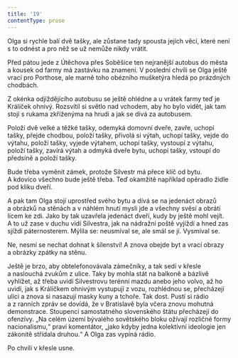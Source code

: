 ```yaml
---
title: '19'
contentType: prose
---
```


<section>

Olga si rychle balí dvě tašky, ale zůstane tady spousta jejích věcí, které není s to odnést a pro něž se už nemůže nikdy vrátit.

Před pátou jede z Útěchova přes Soběšice ten nejranější autobus do města a kousek od farmy má zastávku na znamení. V poslední chvíli se Olga ještě vrací pro Porthose, ale marně toho obézního mušketýra hledá po prázdných chodbách.

Z okénka odjíždějícího autobusu se ještě ohlédne a u vrátek farmy teď je Králíček ohnivý. Rozsvítil si světlo nad vchodem, aby ho bylo vidět, jak tam stojí s rukama zkříženýma na hrudi a jak se dívá za autobusem.

</section>

<section>

Položí dvě velké a těžké tašky, odemyká domovní dveře, zavře, uchopí tašky, přejde chodbou, položí tašky, přivolá si výtah, uchopí tašky, vejde do výtahu, položí tašky, vyjede výtahem, uchopí tašky, vystoupí z výtahu, položí tašky, zavírá výtah a odmyká dveře bytu, uchopí tašky, vstoupí do předsíně a položí tašky.

Bude třeba vyměnit zámek, protože Silvestr má přece klíč od bytu. A kdovíco všechno bude ještě třeba. Teď okamžitě například opěradlo židle pod kliku dveří.

A pak tam Olga stojí uprostřed svého bytu a dívá se na jedenáct obrazů a obrázků na stěnách a v náhlém hnutí mysli jde a všechny svěsí a obrátí lícem ke zdi. Jako by tak uzavřela jedenáct dveří, kudy by ještě mohl vejít. A to už zase v duchu vidí Silvestra, jak na nádražní poště vyjíždí a hned zas sjíždí páternosterem. Mýlila se: neusmíval se, ale smál se jí. Vysmíval se.

Ne, nesmí se nechat dohnat k šílenství! A znova obejde byt a vrací obrazy a obrázky zpátky na stěnu.

Ještě je brzo, aby obtelefonovávala zámečníky, a tak sedí v křesle a naslouchá zvukům z ulice. Taky by mohla stát na balkoně a bázlivě vyhlížet, až třeba uvidí Silvestrovu terénní mazdu anebo jeho volvo, až ho uvidí, jak s Králíčkem ohnivým vystupují z vozu, rozhlédnou se, přecházejí ulici a znova si nasazují masky kuny a tchoře. Tak dost. Pustí si rádio a z ranních zpráv se dovídá, že v Bratislavě byla včera znovu mohutná demonstrace. Stoupenci samostatného slovenského štátu přecházejí do ofenzívy. „Na celém území bývalého sovětského bloku ožívají rozličné formy nacionalismu,“ praví komentátor, „jako kdyby jedna kolektivní ideologie jen zákonitě střídala druhou.“ A Olga zas vypíná rádio.

Po chvíli v křesle usne.

</section>
